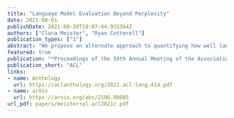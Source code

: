 ```yaml
---
title: "Language Model Evaluation Beyond Perplexity"
date: 2021-08-01
publishDate: 2021-08-20T18:07:44.933364Z
authors: ["Clara Meister", "Ryan Cotterell"]
publication_types: ["1"]
abstract: "We propose an alternate approach to quantifying how well language models learn natural language: we ask how well they match the statistical tendencies of natural language. To answer this question, we analyze whether text generated from language models exhibits the statistical tendencies present in the human-generated text on which they were trained. We provide a framework--paired with significance tests--for evaluating the fit of language models to these trends. We find that neural language models appear to learn only a subset of the tendencies considered, but align much more closely with empirical trends than proposed theoretical distributions (when present). Further, the fit to different distributions is highly-dependent on both model architecture and generation strategy. As concrete examples, text generated under the nucleus sampling scheme adheres more closely to the type--token relationship of natural language than text produced using standard ancestral sampling; text from LSTMs reflects the natural language distributions over length, stopwords, and symbols surprisingly well."
featured: true
publication: "*Proceedings of the 59th Annual Meeting of the Association for Computational Linguistics and the 10th International Joint Conference on Natural Language Processing (Volume 1: Long Papers)*"
publication_short: "ACL"
links:
- name: Anthology
  url: https://aclanthology.org/2021.acl-long.414.pdf
- name: arXiv
  url: https://arxiv.org/abs/2106.00085
url_pdf: papers/meister+al.acl2021c.pdf
---
```


